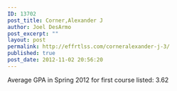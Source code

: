 ```yaml
---
ID: 13702
post_title: Corner,Alexander J
author: Joel DesArmo
post_excerpt: ""
layout: post
permalink: http://effrtlss.com/corneralexander-j-3/
published: true
post_date: 2012-11-02 20:56:20
---
```

<p>Average GPA in Spring 2012 for first course listed: 3.62</p>